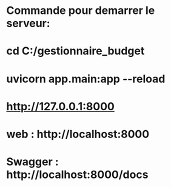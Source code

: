 # Commande pour demarrer le serveur:

# cd C:/gestionnaire_budget

# uvicorn app.main:app --reload

# http://127.0.0.1:8000

# web : http://localhost:8000

# Swagger : http://localhost:8000/docs

